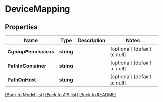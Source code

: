 # DeviceMapping

## Properties
Name | Type | Description | Notes
------------ | ------------- | ------------- | -------------
**CgroupPermissions** | **string** |  | [optional] [default to null]
**PathInContainer** | **string** |  | [optional] [default to null]
**PathOnHost** | **string** |  | [optional] [default to null]

[[Back to Model list]](../README.md#documentation-for-models) [[Back to API list]](../README.md#documentation-for-api-endpoints) [[Back to README]](../README.md)


